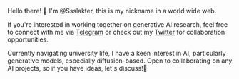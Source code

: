 Hello there! 👋 
I'm @Ssslakter, this is my nickname in a world wide web.

If you're interested in working together on generative AI research, feel free to connect with me via [Telegram](https://t.me/ssslakter) or check out my [Twitter](https://twitter.com/ssslakter) for collaboration opportunities.

Currently navigating university life, I have a keen interest in AI, particularly generative models, especially diffusion-based. Open to collaborating on any AI projects, so if you have ideas, let's discuss!🚀

<!---
Ssslakter/Ssslakter is a ✨ special ✨ repository because its `README.md` (this file) appears on your GitHub profile.
You can click the Preview link to take a look at your changes.
--->
